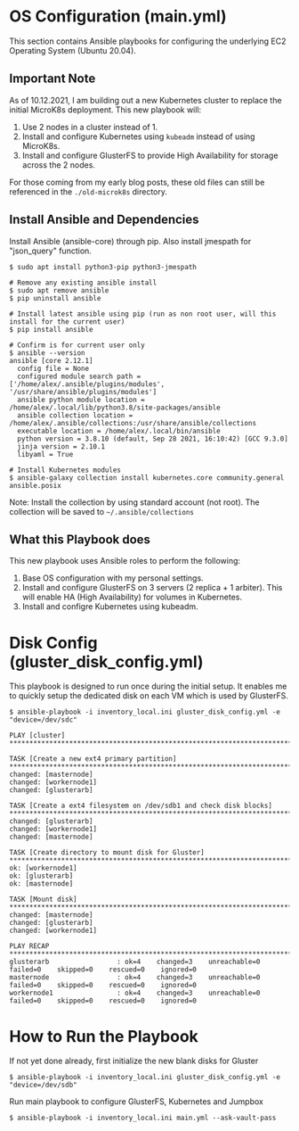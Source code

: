 # OS Configuration (main.yml)
This section contains Ansible playbooks for configuring the underlying EC2 Operating System (Ubuntu 20.04).

## Important Note
As of 10.12.2021, I am building out a new Kubernetes cluster to replace the initial MicroK8s deployment. This new playbook will:
 1) Use 2 nodes in a cluster instead of 1.
 2) Install and configure Kubernetes using `kubeadm` instead of using MicroK8s.
 3) Install and configure GlusterFS to provide High Availability for storage across the 2 nodes.

For those coming from my early blog posts, these old files can still be referenced in the `./old-microk8s` directory.

## Install Ansible and Dependencies
Install Ansible (ansible-core) through pip. Also install jmespath for "json_query" function.
```
$ sudo apt install python3-pip python3-jmespath

# Remove any existing ansible install
$ sudo apt remove ansible
$ pip uninstall ansible

# Install latest ansible using pip (run as non root user, will this install for the current user)
$ pip install ansible

# Confirm is for current user only
$ ansible --version
ansible [core 2.12.1]
  config file = None
  configured module search path = ['/home/alex/.ansible/plugins/modules', '/usr/share/ansible/plugins/modules']
  ansible python module location = /home/alex/.local/lib/python3.8/site-packages/ansible
  ansible collection location = /home/alex/.ansible/collections:/usr/share/ansible/collections
  executable location = /home/alex/.local/bin/ansible
  python version = 3.8.10 (default, Sep 28 2021, 16:10:42) [GCC 9.3.0]
  jinja version = 2.10.1
  libyaml = True

# Install Kubernetes modules
$ ansible-galaxy collection install kubernetes.core community.general ansible.posix
```
Note: Install the collection by using standard account (not root). The collection will be saved to `~/.ansible/collections`

## What this Playbook does
This new playbook uses Ansible roles to perform the following:

 1) Base OS configuration with my personal settings.
 2) Install and configure GlusterFS on 3 servers (2 replica + 1 arbiter). This will enable HA (High Availability) for volumes in Kubernetes.
 3) Install and configre Kubernetes using kubeadm.

# Disk Config (gluster_disk_config.yml)
This playbook is designed to run once during the initial setup. It enables me to quickly setup the dedicated disk on each VM which is used by GlusterFS.

```
$ ansible-playbook -i inventory_local.ini gluster_disk_config.yml -e "device=/dev/sdc"

PLAY [cluster] ***********************************************************************************************************************************************************************

TASK [Create a new ext4 primary partition] *******************************************************************************************************************************************
changed: [masternode]
changed: [workernode1]
changed: [glusterarb]

TASK [Create a ext4 filesystem on /dev/sdb1 and check disk blocks] *******************************************************************************************************************
changed: [glusterarb]
changed: [workernode1]
changed: [masternode]

TASK [Create directory to mount disk for Gluster] ************************************************************************************************************************************
ok: [workernode1]
ok: [glusterarb]
ok: [masternode]

TASK [Mount disk] ********************************************************************************************************************************************************************
changed: [masternode]
changed: [glusterarb]
changed: [workernode1]

PLAY RECAP ***************************************************************************************************************************************************************************
glusterarb                 : ok=4    changed=3    unreachable=0    failed=0    skipped=0    rescued=0    ignored=0
masternode                 : ok=4    changed=3    unreachable=0    failed=0    skipped=0    rescued=0    ignored=0
workernode1                : ok=4    changed=3    unreachable=0    failed=0    skipped=0    rescued=0    ignored=0
```

# How to Run the Playbook
If not yet done already, first initialize the new blank disks for Gluster
```
$ ansible-playbook -i inventory_local.ini gluster_disk_config.yml -e "device=/dev/sdb"
```

Run main playbook to configure GlusterFS, Kubernetes and Jumpbox
```
$ ansible-playbook -i inventory_local.ini main.yml --ask-vault-pass
```
